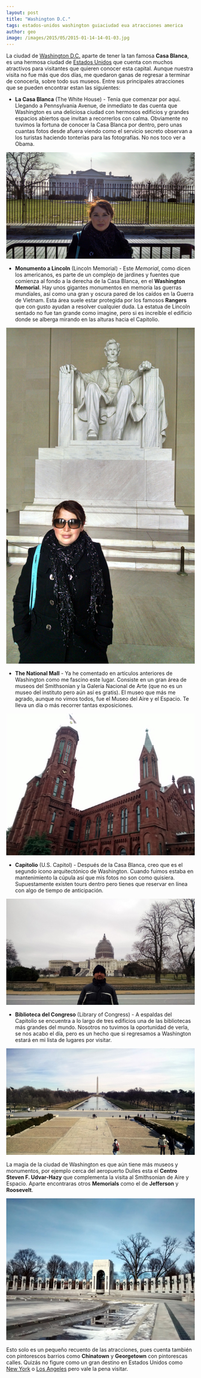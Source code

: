 ```yaml
---
layout: post
title: "Washington D.C."
tags: estados-unidos washington guiaciudad eua atracciones america
author: geo
image: /images/2015/05/2015-01-14-14-01-03.jpg
---
```

La ciudad de [Washington D.C.](/tag/washington) aparte de tener la tan famosa **Casa Blanca**, es una hermosa ciudad de [Estados Unidos](/tag/estados-unidos) que cuenta con muchos atractivos para visitantes que quieren conocer esta capital. Aunque nuestra visita no fue más que dos días, me quedaron ganas de regresar a terminar de conocerla, sobre todo sus museos. Entre sus principales atracciones que se pueden encontrar estan las siguientes:

* **La Casa Blanca** (The White House) - Tenía que comenzar por aquí. Llegando a Pennsylvania Avenue, de inmediato te das cuenta que Washington es una deliciosa ciudad con hermosos edificios y grandes espacios abiertos que invitan a recorrerlos con calma. Obviamente no tuvimos la fortuna de conocer la Casa Blanca por dentro, pero unas cuantas fotos desde afuera viendo como el servicio secreto observan a los turistas haciendo tonterías para las fotografías. No nos toco ver a Obama.

![La Casa Blanca](/images/2015/05/2015-01-13-12-01-39.jpg)

* **Monumento a Lincoln** (Lincoln Memorial) - Este *Memorial*, como dicen los americanos, es parte de un complejo de jardines y fuentes que comienza al fondo a la derecha de la Casa Blanca, en el **Washington Memorial**. Hay unos gigantes monumentos en memoria las guerras mundiales, así como una gran y oscura pared de los caídos en la Guerra de Vietnam. Esta área suele estar protegida por los famosos **Rangers** que con gusto ayudan a resolver cualquier duda. La estatua de Lincoln sentado no fue tan grande como imagine, pero si es increíble el edificio donde se alberga mirando en las alturas hacia el Capitolio.

![Monumento a Lincoln](/images/2015/05/2015-01-13-12-44-03.jpg)

* **The National Mall** - Ya he comentado en artículos anteriores de Washington como me fascino este lugar. Consiste en un gran área de museos del Smithsonian y la Galería Nacional de Arte (que no es un museo del instituto pero aún así es gratis). El museo que más me agrado, aunque no vimos todos, fue el Museo del Aire y el Espacio. Te lleva un día o más recorrer tantas exposiciones.

![Smithsonian Visitor Center](/images/2015/05/2015-01-14-10-09-04.jpg)

* **Capitolio** (U.S. Capitol) - Después de la Casa Blanca, creo que es el segundo icono arquitectónico de Washington. Cuando fuimos estaba en mantenimiento la cúpula así que mis fotos no son como quisiera. Supuestamente existen tours dentro pero tienes que reservar en línea con algo de tiempo de anticipación.

![Capitolio](/images/2015/05/2015-01-14-13-59-55.jpg)

* **Biblioteca del Congreso** (Library of Congress) - A espaldas del Capitolio se encuentra a lo largo de tres edificios una de las bibliotecas más grandes del mundo. Nosotros no tuvimos la oportunidad de verla, se nos acabo el día, pero es un hecho que si regresamos a Washington estará en mi lista de lugares por visitar.

![Vista desde el Memorial a Lincoln](/images/2015/05/2015-01-13-12-43-13.jpg)

La magia de la ciudad de Washington es que aún tiene más museos y monumentos, por ejemplo cerca del aeropuerto Dulles esta el **Centro Steven F. Udvar-Hazy** que complementa la visita al Smithsonian de Aire y Espacio. Aparte encontraras otros **Memorials** como el de **Jefferson** y **Roosevelt**. 

![Memorial Segunda Guerra Mundial](/images/2015/05/2015-01-13-12-25-09---copia.jpg)

Esto solo es un pequeño recuento de las atracciones, pues cuenta también con pintorescos barrios como **Chinatown** y **Georgetown** con pintorescas calles. Quizás no figure como un gran destino en Estados Unidos como [New York](/tag/new-york) o [Los Angeles](/tag/los-angeles) pero vale la pena visitar.